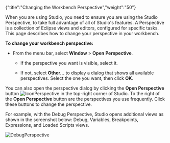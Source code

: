 {"title":"Changing the Workbench Perspective","weight":"50"}

When you are using Studio, you need to ensure you are using the Studio Perspective, to take full advantage of all of Studio's features. A Perspective is a collection of Eclipse views and editors, configured for specific tasks. This page describes how to change your perspective in your workbench.

**To change your workbench perspective:**

* From the menu bar, select **Window** > **Open** **Perspective**.

    * If the perspective you want is visible, select it.

    * If not, select **Other...** to display a dialog that shows all available perspectives. Select the one you want, then click **OK**.

You can also open the perspective dialog by clicking the **Open Perspective** button ![IconPerspective](/Images/appc/download/attachments/30083016/IconPerspective.png) in the top-right corner of Studio. To the right of the **Open Perspective** button are the perspectives you use frequently. Click these buttons to change the perspective.

For example, with the Debug Perspective, Studio opens additional views as shown in the screenshot below: Debug, Variables, Breakpoints, Expressions, and Loaded Scripts views.

![DebugPerspective](/Images/appc/download/attachments/30083016/DebugPerspective.png)
